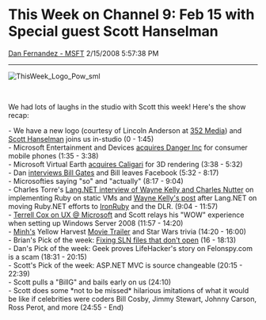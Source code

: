 <div id="page">

# This Week on Channel 9: Feb 15 with Special guest Scott Hanselman

[Dan Fernandez -
MSFT](https://social.msdn.microsoft.com/profile/Dan%20Fernandez%20-%20MSFT)
2/15/2008 5:57:38
PM

-----

<div id="content">

![ThisWeek\_Logo\_Pow\_sml](https://msdnshared.blob.core.windows.net/media/TNBlogsFS/BlogFileStorage/blogs_msdn/danielfe/WindowsLiveWriter/ThisWeekonChannel9Feb15withSpecialguestS_B3AA/ThisWeek_Logo_Pow_sml_3.jpg)

 

We had lots of laughs in the studio with Scott this week\! Here's the
show recap:

\- We have a new logo (courtesy of Lincoln Anderson at [352
Media](http://www.352media.com)) and [Scott
Hanselman](http://www.hanselman.com/blog) joins us in-studio (0 -
1:45)  
\- Microsoft Entertainment and Devices [acquires Danger
Inc](http://www.microsoft.com/presspass/press/2008/feb08/02-11Acquisition.mspx)
for consumer mobile phones (1:35 - 3:38)  
\- Microsoft Virtual Earth [acquires
Caligari](http://virtualearth.spaces.live.com/blog/cns!2BBC66E99FDCDB98!11432.entry)
for 3D rendering (3:38 - 5:32)  
\- Dan [interviews Bill
Gates](https://channel9.msdn.com/Showpost.aspx?postid=382189) and Bill
leaves Facebook (5:32 - 8:17)  
\- Microsofties saying "so" and "actually" (8:17 - 9:04)  
\- Charles Torre's [Lang.NET interview of Wayne Kelly and Charles
Nutter](https://channel9.msdn.com/Showpost.aspx?postid=382049) on
implementing Ruby on static VMs and [Wayne Kelly's
post](http://groups.google.com/group/RubyDOTNET/%20%20) after Lang.NET
on moving Ruby.NET efforts to [IronRuby](http://www.ironruby.net/%20)
and the DLR. (9:04 - 11:57)  
\- [Terrell Cox on UX @
Microsoft](https://channel9.msdn.com/Showpost.aspx?postid=383030) and
Scott relays his "WOW" experience when setting up Windows Server 2008
(11:57 - 14:20)  
\- [Minh's](https://channel9.msdn.com/Niners/Minh) Yellow Harvest [Movie
Trailer](https://channel9.msdn.com/ShowPost.aspx?PostID=381755) and Star
Wars trivia (14:20 - 16:00)  
\- Brian's Pick of the week: [Fixing SLN files that don't
open](http://blogs.msdn.com/andrewarnottms/archive/2008/02/13/why-double-clicking-on-an-sln-file-doesn-t-always-launch-visual-studio.aspx)
(16 - 18:13)   
\- Dan's Pick of the week: Geek proves LifeHacker's story on
Felonspy.com is a scam (18:31 - 20:15)  
\- Scott's Pick of the week: ASP.NET MVC is source changeable (20:15 -
22:39)  
\- Scott pulls a "BillG" and bails early on us (24:10)  
\- Scott does some \*not to be missed\* hilarious imitations of what it
would be like if celebrities were coders Bill Cosby, Jimmy Stewart,
Johnny Carson, Ross Perot, and more (24:55 - End)

</div>

</div>
